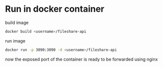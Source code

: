# Run in docker container
build image

```bash
docker build <username>/fileshare-api
```

run image
```bash
docker run -p 3090:3090 -d <username>/fileshare-api
```

now the exposed port of the container is ready to be forwarded using nginx